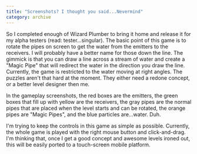 ```yaml
---
title: "Screenshots? I thought you said...Nevermind"
category: archive
---
```


So I completed enough of Wizard Plumber to bring it home and release it for my alpha testers (read: tester...singular). The basic point of this game is to rotate the pipes on screen to get the water from the emitters to the receivers. I will probably have a better name for those down the line. The gimmick is that you can draw a line across a stream of water and create a "Magic Pipe" that will redirect the water in the direction you draw the line. Currently, the game is restricted to the water moving at right angles. The puzzles aren't that hard at the moment. They either need a redone concept, or a better level designer then me.

In the gameplay screenshots, the red boxes are the emitters, the green boxes that fill up with yellow are the receivers, the gray pipes are the normal pipes that are placed when the level starts and can be rotated, the orange pipes are "Magic Pipes", and the blue particles are...water. Duh.

I'm trying to keep the controls in this game as simple as possible. Currently, the whole game is played with the right mouse button and click-and-drag. I'm thinking that, once I get a good concept and awesome levels ironed out, this will be easily ported to a touch-screen mobile platform.